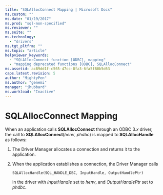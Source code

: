 ```yaml
---
title: "SQLAllocConnect Mapping | Microsoft Docs"
ms.custom: ""
ms.date: "01/19/2017"
ms.prod: "sql-non-specified"
ms.reviewer: ""
ms.suite: ""
ms.technology: 
  - "drivers"
ms.tgt_pltfrm: ""
ms.topic: "article"
helpviewer_keywords: 
  - "SQLAllocConnect function [ODBC], mapping"
  - "mapping deprecated functions [ODBC], SQLAllocConnect"
ms.assetid: ac89dd1f-c565-47cc-8fa3-6fa5f80b5d63
caps.latest.revision: 5
author: "MightyPen"
ms.author: "genemi"
manager: "jhubbard"
ms.workload: "Inactive"
---
```

# SQLAllocConnect Mapping
When an application calls **SQLAllocConnect** through an ODBC 3.*x* driver, the call to **SQLAllocConnect**(*henv*, *phdbc*) is mapped to **SQLAllocHandle** as follows:  
  
1.  The Driver Manager allocates a connection and returns it to the application.  
  
2.  When the application establishes a connection, the Driver Manager calls  
  
    ```  
    SQLAllocHandle(SQL_HANDLE_DBC, InputHandle, OutputHandlePtr)  
    ```  
  
     in the driver with *InputHandle* set to *henv*, and *OutputHandlePtr* set to *phdbc*.
